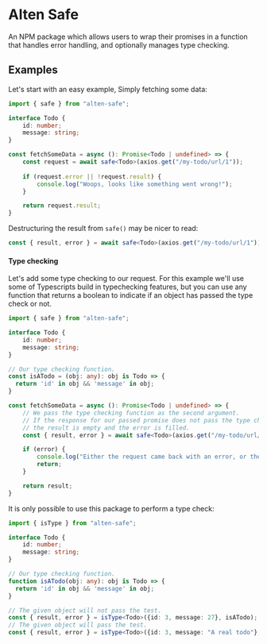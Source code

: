# Alten Safe

An NPM package which allows users to wrap their promises in a function that handles error handling, and optionally manages type checking.

## Examples

Let's start with an easy example, Simply fetching some data:
```ts
import { safe } from "alten-safe";

interface Todo {
    id: number;
    message: string;
}

const fetchSomeData = async (): Promise<Todo | undefined> => {
    const request = await safe<Todo>(axios.get("/my-todo/url/1"));
    
    if (request.error || !request.result) {
        console.log("Woops, looks like something went wrong!");
    }

    return request.result;
}
```

Destructuring the result from `safe()` may be nicer to read:
```ts
const { result, error } = await safe<Todo>(axios.get("/my-todo/url/1"));
```

#### Type checking

Let's add some type checking to our request.
For this example we'll use some of Typescripts build in typechecking features, but you can use any function that returns a boolean to indicate if an object has passed the type check or not.

```ts
import { safe } from "alten-safe";

interface Todo {
    id: number;
    message: string;
}

// Our type checking function.
const isATodo = (obj: any): obj is Todo => {
  return 'id' in obj && 'message' in obj;
}

const fetchSomeData = async (): Promise<Todo | undefined> => {
    // We pass the type checking function as the second argument.
    // If the response for our passed promise does not pass the type check,
    // the result is empty and the error is filled.
    const { result, error } = await safe<Todo>(axios.get("/my-todo/url/1"), isATodo);

    if (error) {
        console.log("Either the request came back with an error, or the response object did not pass the type check.")
        return;
    }

    return result;
}
```

It is only possible to use this package to perform a type check:

```ts
import { isType } from "alten-safe";

interface Todo {
    id: number;
    message: string;
}

// Our type checking function.
function isATodo(obj: any): obj is Todo => {
  return 'id' in obj && 'message' in obj;
}

// The given object will not pass the test.
const { result, error } = isType<Todo>({id: 3, message: 27}, isATodo);
// The given object will pass the test.
const { result, error } = isType<Todo>({id: 3, message: "A real todo"}, isATodo);
```
